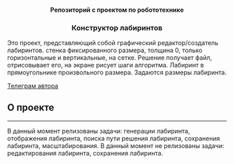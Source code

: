 
<p align="center">
<h4 align="center">Репозиторий с проектом по робототехнике</h4>

  <h3 align="center">Конструктор лабиринтов</h3>

  <p>
Это проект, представляющий собой графический редактор/создатель лабиринтов. стенка фиксированного размера, толщина 0, только горизонтальные и вертикальные, на сетке.
Решение получает файл, отрисовывает его, на экране рисует шаги алгоритма. 
Лабиринт в прямоугольнике произвольного размера. 
Задаются размеры лабиринта.</p>
	
<a href="https://t.me/Lex_undeRR">Телеграм автора</a>
    
  
</p>

## О проекте

___

В данный момент релизованы задачи: генерации лабиринта, отображения лабиринта, поиска пути решения лабиринта, сохранения лабиринта, масштабирования.
В данный момент не релизованы задачи: редактирования лабиринта, сохранения лабиринта.
